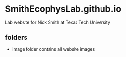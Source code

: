 # SmithEcophysLab.github.io
Lab website for Nick Smith at Texas Tech University

## folders
- image folder contains all website images
